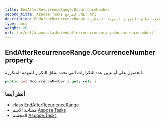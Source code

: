 ```yaml
---
title: EndAfterRecurrenceRange.OccurrenceNumber
second_title: Aspose.Tasks لمرجع .NET API
description: EndAfterRecurrenceRange ملكية. الحصول على أو تعيين عدد التكرارات التي تحدد نطاق التكرار للمهمة المتكررة.
type: docs
weight: 20
url: /ar/net/aspose.tasks/endafterrecurrencerange/occurrencenumber/
---
```

## EndAfterRecurrenceRange.OccurrenceNumber property

الحصول على أو تعيين عدد التكرارات التي تحدد نطاق التكرار للمهمة المتكررة.

```csharp
public int OccurrenceNumber { get; set; }
```

### أنظر أيضا

* class [EndAfterRecurrenceRange](../)
* مساحة الاسم [Aspose.Tasks](../../endafterrecurrencerange/)
* المجسم [Aspose.Tasks](../../../)


